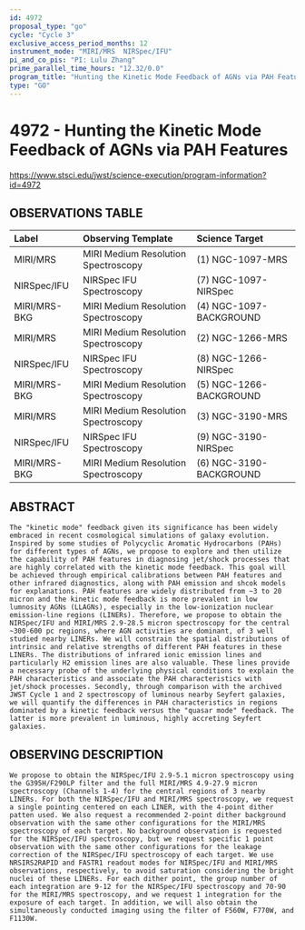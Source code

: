 ```yaml
---
id: 4972
proposal_type: "go"
cycle: "Cycle 3"
exclusive_access_period_months: 12
instrument_mode: "MIRI/MRS  NIRSpec/IFU"
pi_and_co_pis: "PI: Lulu Zhang"
prime_parallel_time_hours: "12.32/0.0"
program_title: "Hunting the Kinetic Mode Feedback of AGNs via PAH Features"
type: "GO"
---
```

# 4972 - Hunting the Kinetic Mode Feedback of AGNs via PAH Features
https://www.stsci.edu/jwst/science-execution/program-information?id=4972
## OBSERVATIONS TABLE
| Label          | Observing Template                 | Science Target            |
| :------------- | :--------------------------------- | :------------------------ |
| MIRI/MRS       | MIRI Medium Resolution Spectroscopy | (1) NGC-1097-MRS          |
| NIRSpec/IFU    | NIRSpec IFU Spectroscopy           | (7) NGC-1097-NIRSpec      |
| MIRI/MRS-BKG   | MIRI Medium Resolution Spectroscopy | (4) NGC-1097-BACKGROUND   |
| MIRI/MRS       | MIRI Medium Resolution Spectroscopy | (2) NGC-1266-MRS          |
| NIRSpec/IFU    | NIRSpec IFU Spectroscopy           | (8) NGC-1266-NIRSpec      |
| MIRI/MRS-BKG   | MIRI Medium Resolution Spectroscopy | (5) NGC-1266-BACKGROUND   |
| MIRI/MRS       | MIRI Medium Resolution Spectroscopy | (3) NGC-3190-MRS          |
| NIRSpec/IFU    | NIRSpec IFU Spectroscopy           | (9) NGC-3190-NIRSpec      |
| MIRI/MRS-BKG   | MIRI Medium Resolution Spectroscopy | (6) NGC-3190-BACKGROUND   |

## ABSTRACT
    The "kinetic mode" feedback given its significance has been widely embraced in recent cosmological simulations of galaxy evolution. Inspired by some studies of Polycyclic Aromatic Hydrocarbons (PAHs) for different types of AGNs, we propose to explore and then utilize the capability of PAH features in diagnosing jet/shock processes that are highly correlated with the kinetic mode feedback. This goal will be achieved through empirical calibrations between PAH features and other infrared diagnostics, along with PAH emission and shcok models for explanations. PAH features are widely distributed from ~3 to 20 micron and the kinetic mode feedback is more prevalent in low lumnosity AGNs (LLAGNs), especially in the low-ionization nuclear emission-line regions (LINERs). Therefore, we propose to obtain the NIRSpec/IFU and MIRI/MRS 2.9-28.5 micron spectroscopy for the central ~300-600 pc regions, where AGN activities are dominant, of 3 well studied nearby LINERs. We will constrain the spatial distributions of intrinsic and relative strengths of different PAH features in these LINERs. The distributions of infrared ionic emission lines and particularly H2 emission lines are also valuable. These lines provide a necessary probe of the underlying physical conditions to explain the PAH characteristics and associate the PAH characteristics with jet/shock processes. Secondly, through comparison with the archived JWST Cycle 1 and 2 spectroscopy of luminous nearby Seyfert galaxies, we will quantify the differences in PAH characteristics in regions dominated by a kinetic feedback versus the "quasar mode" feedback. The latter is more prevalent in luminous, highly accreting Seyfert galaxies.

## OBSERVING DESCRIPTION
    We propose to obtain the NIRSpec/IFU 2.9-5.1 micron spectroscopy using the G395H/F290LP filter and the full MIRI/MRS 4.9-27.9 micron spectroscopy (Channels 1-4) for the central regions of 3 nearby LINERs. For both the NIRSpec/IFU and MIRI/MRS spectroscopy, we request a single pointing centered on each LINER, with the 4-point dither patten used. We also request a recommended 2-point dither background observation with the same other configurations for the MIRI/MRS spectroscopy of each target. No background observation is requested for the NIRSpec/IFU spectroscopy, but we request specific 1 point observation with the same other configurations for the leakage correction of the NIRSpec/IFU spectroscopy of each target. We use NRSIRS2RAPID and FASTR1 readout modes for NIRSpec/IFU and MIRI/MRS observations, respectively, to avoid saturation considering the bright nuclei of these LINERs. For each dither point, the group number of each integration are 9-12 for the NIRSpec/IFU spectroscopy and 70-90 for the MIRI/MRS spectroscopy, and we request 1 integration for the exposure of each target. In addition, we will also obtain the simultaneously conducted imaging using the filter of F560W, F770W, and F1130W.